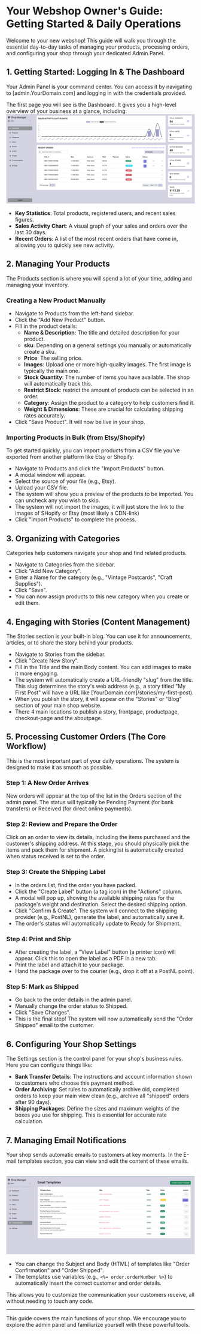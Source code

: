 # Your Webshop Owner's Guide: Getting Started & Daily Operations

Welcome to your new webshop! This guide will walk you through the essential day-to-day tasks of managing your products, processing orders, and configuring your shop through your dedicated Admin Panel.

## 1. Getting Started: Logging In & The Dashboard

Your Admin Panel is your command center. You can access it by navigating to [admin.YourDomain.com] and logging in with the credentials provided.

The first page you will see is the Dashboard. It gives you a high-level overview of your business at a glance, including:
![mage of the dashboard](https://github.com/PeterAarts/my-web-shop/blob/main/documentation/pictures/Admin_dashboard.png "the dashboard")
- **Key Statistics**: Total products, registered users, and recent sales figures.
- **Sales Activity Chart**: A visual graph of your sales and orders over the last 30 days.
- **Recent Orders**: A list of the most recent orders that have come in, allowing you to quickly see new activity.

## 2. Managing Your Products

The Products section is where you will spend a lot of your time, adding and managing your inventory.

### Creating a New Product Manually

- Navigate to Products from the left-hand sidebar.
- Click the "Add New Product" button.
- Fill in the product details:
  - **Name & Description**: The title and detailed description for your product.
  - **sku**: Depending on a general settings you manually or automatically create a sku.
  - **Price**: The selling price.
  - **Images**: Upload one or more high-quality images. The first image is typically the main one.
  - **Stock Quantity**: The number of items you have available. The shop will automatically track this.
  - **Restrict Stock**: restrict the amount of products can be selected in an order.
  - **Category**: Assign the product to a category to help customers find it.
  - **Weight & Dimensions**: These are crucial for calculating shipping rates accurately.
- Click "Save Product". It will now be live in your shop.

### Importing Products in Bulk (from Etsy/Shopify)

To get started quickly, you can import products from a CSV file you've exported from another platform like Etsy or Shopify.

- Navigate to Products and click the "Import Products" button.
- A modal window will appear.
- Select the source of your file (e.g., Etsy).
- Upload your CSV file.
- The system will show you a preview of the products to be imported. You can uncheck any you wish to skip.
- The system will not import the images, it will just store the link to the images of SHopify or Etsy (most likely a CDN-link)
- Click "Import Products" to complete the process.

## 3. Organizing with Categories

Categories help customers navigate your shop and find related products.

- Navigate to Categories from the sidebar.
- Click "Add New Category".
- Enter a Name for the category (e.g., "Vintage Postcards", "Craft Supplies").
- Click "Save".
- You can now assign products to this new category when you create or edit them.

## 4. Engaging with Stories (Content Management)

The Stories section is your built-in blog. You can use it for announcements, articles, or to share the story behind your products.

- Navigate to Stories from the sidebar.
- Click "Create New Story".
- Fill in the Title and the main Body content. You can add images to make it more engaging.
- The system will automatically create a URL-friendly "slug" from the title. This slug determines the story's web address (e.g., a story titled "My First Post" will have a URL like [YourDomain.com]/stories/my-first-post).
- When you publish the story, it will appear on the "Stories" or "Blog" section of your main shop website.
- There 4 main locations to publish a story, frontpage, productpage, checkout-page and the aboutpage.

## 5. Processing Customer Orders (The Core Workflow)

This is the most important part of your daily operations. The system is designed to make it as smooth as possible.

### Step 1: A New Order Arrives

New orders will appear at the top of the list in the Orders section of the admin panel. The status will typically be Pending Payment (for bank transfers) or Received (for direct online payments).

### Step 2: Review and Prepare the Order

Click on an order to view its details, including the items purchased and the customer's shipping address. At this stage, you should physically pick the items and pack them for shipment.
A pickinglist is automatically created when status received is set to the order.

### Step 3: Create the Shipping Label

- In the orders list, find the order you have packed.
- Click the "Create Label" button (a tag icon) in the "Actions" column.
- A modal will pop up, showing the available shipping rates for the package's weight and destination. Select the desired shipping option.
- Click "Confirm & Create". The system will connect to the shipping provider (e.g., PostNL), generate the label, and automatically save it.
- The order's status will automatically update to Ready for Shipment.

### Step 4: Print and Ship

- After creating the label, a "View Label" button (a printer icon) will appear. Click this to open the label as a PDF in a new tab.
- Print the label and attach it to your package.
- Hand the package over to the courier (e.g., drop it off at a PostNL point).

### Step 5: Mark as Shipped

- Go back to the order details in the admin panel.
- Manually change the order status to Shipped.
- Click "Save Changes".
- This is the final step! The system will now automatically send the "Order Shipped" email to the customer.

## 6. Configuring Your Shop Settings

The Settings section is the control panel for your shop's business rules. Here you can configure things like:

- **Bank Transfer Details**: The instructions and account information shown to customers who choose this payment method.
- **Order Archiving**: Set rules to automatically archive old, completed orders to keep your main view clean (e.g., archive all "shipped" orders after 90 days).
- **Shipping Packages**: Define the sizes and maximum weights of the boxes you use for shipping. This is essential for accurate rate calculation.

## 7. Managing Email Notifications

Your shop sends automatic emails to customers at key moments. In the E-mail templates section, you can view and edit the content of these emails.
![image of the email templates](https://github.com/PeterAarts/my-web-shop/blob/main/documentation/pictures/Admin_emailTemplates.png "the dashboard")
- You can change the Subject and Body (HTML) of templates like "Order Confirmation" and "Order Shipped".
- The templates use variables (e.g., `<%= order.orderNumber %>`) to automatically insert the correct customer and order details.

This allows you to customize the communication your customers receive, all without needing to touch any code.

---

This guide covers the main functions of your shop. We encourage you to explore the admin panel and familiarize yourself with these powerful tools.
